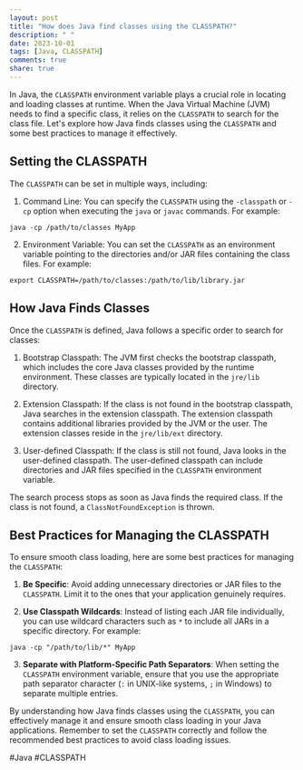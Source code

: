```yaml
---
layout: post
title: "How does Java find classes using the CLASSPATH?"
description: " "
date: 2023-10-01
tags: [Java, CLASSPATH]
comments: true
share: true
---
```


In Java, the `CLASSPATH` environment variable plays a crucial role in locating and loading classes at runtime. When the Java Virtual Machine (JVM) needs to find a specific class, it relies on the `CLASSPATH` to search for the class file. Let's explore how Java finds classes using the `CLASSPATH` and some best practices to manage it effectively.

## Setting the CLASSPATH ##

The `CLASSPATH` can be set in multiple ways, including:

1. Command Line: You can specify the `CLASSPATH` using the `-classpath` or `-cp` option when executing the `java` or `javac` commands. For example:

```shell
java -cp /path/to/classes MyApp
```

2. Environment Variable: You can set the `CLASSPATH` as an environment variable pointing to the directories and/or JAR files containing the class files. For example:

```shell
export CLASSPATH=/path/to/classes:/path/to/lib/library.jar
```

## How Java Finds Classes ##

Once the `CLASSPATH` is defined, Java follows a specific order to search for classes:

1. Bootstrap Classpath: The JVM first checks the bootstrap classpath, which includes the core Java classes provided by the runtime environment. These classes are typically located in the `jre/lib` directory.

2. Extension Classpath: If the class is not found in the bootstrap classpath, Java searches in the extension classpath. The extension classpath contains additional libraries provided by the JVM or the user. The extension classes reside in the `jre/lib/ext` directory.

3. User-defined Classpath: If the class is still not found, Java looks in the user-defined classpath. The user-defined classpath can include directories and JAR files specified in the `CLASSPATH` environment variable.

The search process stops as soon as Java finds the required class. If the class is not found, a `ClassNotFoundException` is thrown.

## Best Practices for Managing the CLASSPATH ##

To ensure smooth class loading, here are some best practices for managing the `CLASSPATH`:

1. **Be Specific**: Avoid adding unnecessary directories or JAR files to the `CLASSPATH`. Limit it to the ones that your application genuinely requires.

2. **Use Classpath Wildcards**: Instead of listing each JAR file individually, you can use wildcard characters such as `*` to include all JARs in a specific directory. For example:

```shell
java -cp "/path/to/lib/*" MyApp
```

3. **Separate with Platform-Specific Path Separators**: When setting the `CLASSPATH` environment variable, ensure that you use the appropriate path separator character (`:` in UNIX-like systems, `;` in Windows) to separate multiple entries.

By understanding how Java finds classes using the `CLASSPATH`, you can effectively manage it and ensure smooth class loading in your Java applications. Remember to set the `CLASSPATH` correctly and follow the recommended best practices to avoid class loading issues.

#Java #CLASSPATH